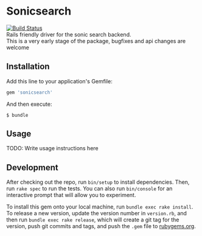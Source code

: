 # Sonicsearch

[![Build Status](https://travis-ci.org/oshanz/sonicsearch.svg?branch=master)](https://travis-ci.org/oshanz/sonicsearch)  
Rails friendly driver for the sonic search backend.  
This is a very early stage of the package, bugfixes and api changes are welcome

## Installation

Add this line to your application's Gemfile:

```ruby
gem 'sonicsearch'
```

And then execute:

    $ bundle

## Usage

TODO: Write usage instructions here

## Development

After checking out the repo, run `bin/setup` to install dependencies. Then, run `rake spec` to run the tests. You can also run `bin/console` for an interactive prompt that will allow you to experiment.

To install this gem onto your local machine, run `bundle exec rake install`. To release a new version, update the version number in `version.rb`, and then run `bundle exec rake release`, which will create a git tag for the version, push git commits and tags, and push the `.gem` file to [rubygems.org](https://rubygems.org).
